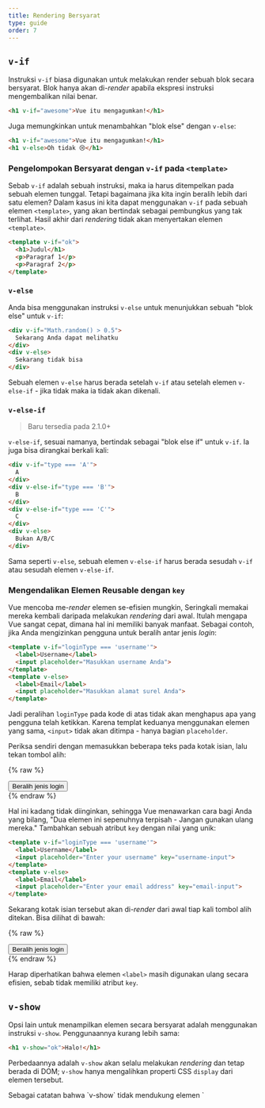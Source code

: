 ```yaml
---
title: Rendering Bersyarat
type: guide
order: 7
---
```


## `v-if`

Instruksi `v-if` biasa digunakan untuk melakukan render sebuah blok secara bersyarat. Blok hanya akan di-*render* apabila ekspresi instruksi mengembalikan nilai benar.

``` html
<h1 v-if="awesome">Vue itu mengagumkan!</h1>
```

Juga memungkinkan untuk menambahkan "blok else" dengan `v-else`:

``` html
<h1 v-if="awesome">Vue itu mengagumkan!</h1>
<h1 v-else>Oh tidak 😢</h1>
```

### Pengelompokan Bersyarat dengan `v-if` pada `<template>`

Sebab `v-if` adalah sebuah instruksi, maka ia harus ditempelkan pada sebuah elemen tunggal. Tetapi bagaimana jika kita ingin beralih lebih dari satu elemen? Dalam kasus ini kita dapat menggunakan `v-if` pada sebuah elemen `<template>`, yang akan bertindak sebagai pembungkus yang tak terlihat. Hasil akhir dari *rendering* tidak akan menyertakan elemen `<template>`.

``` html
<template v-if="ok">
  <h1>Judul</h1>
  <p>Paragraf 1</p>
  <p>Paragraf 2</p>
</template>
```

### `v-else`

Anda bisa menggunakan instruksi `v-else` untuk menunjukkan sebuah "blok else" untuk `v-if`:

``` html
<div v-if="Math.random() > 0.5">
  Sekarang Anda dapat melihatku
</div>
<div v-else>
  Sekarang tidak bisa
</div>
```

Sebuah elemen `v-else` harus berada setelah `v-if` atau setelah elemen `v-else-if` - jika tidak maka ia tidak akan dikenali.

### `v-else-if`

> Baru tersedia pada 2.1.0+

`v-else-if`, sesuai namanya, bertindak sebagai "blok else if" untuk `v-if`. Ia juga bisa dirangkai berkali kali:

```html
<div v-if="type === 'A'">
  A
</div>
<div v-else-if="type === 'B'">
  B
</div>
<div v-else-if="type === 'C'">
  C
</div>
<div v-else>
  Bukan A/B/C
</div>
```

Sama seperti `v-else`, sebuah elemen `v-else-if` harus berada sesudah `v-if` atau sesudah elemen `v-else-if`.

### Mengendalikan Elemen Reusable dengan `key`

Vue mencoba me-*render* elemen se-efisien mungkin, Seringkali memakai mereka kembali daripada melakukan *rendering* dari awal. Itulah mengapa Vue sangat cepat, dimana hal ini memiliki banyak manfaat. Sebagai contoh, jika Anda mengizinkan pengguna untuk beralih antar jenis *login*:

``` html
<template v-if="loginType === 'username'">
  <label>Username</label>
  <input placeholder="Masukkan username Anda">
</template>
<template v-else>
  <label>Email</label>
  <input placeholder="Masukkan alamat surel Anda">
</template>
```

Jadi peralihan `loginType` pada kode di atas tidak akan menghapus apa yang pengguna telah ketikkan. Karena templat keduanya menggunakan elemen yang sama, `<input>` tidak akan ditimpa - hanya bagian `placeholder`.

Periksa sendiri dengan memasukkan beberapa teks pada kotak isian, lalu tekan tombol alih:

{% raw %}
<div id="no-key-example" class="demo">
  <div>
    <template v-if="loginType === 'username'">
      <label>Username</label>
      <input placeholder="Masukkan username Anda">
    </template>
    <template v-else>
      <label>Email</label>
      <input placeholder="Masukkan alamat surel Anda">
    </template>
  </div>
  <button @click="toggleLoginType">Beralih jenis login</button>
</div>
<script>
new Vue({
  el: '#no-key-example',
  data: {
    loginType: 'username'
  },
  methods: {
    toggleLoginType: function () {
      return this.loginType = this.loginType === 'username' ? 'email' : 'username'
    }
  }
})
</script>
{% endraw %}

Hal ini kadang tidak diinginkan, sehingga Vue menawarkan cara bagi Anda yang bilang, "Dua elemen ini sepenuhnya terpisah - Jangan gunakan ulang mereka." Tambahkan sebuah atribut `key` dengan nilai yang unik:

``` html
<template v-if="loginType === 'username'">
  <label>Username</label>
  <input placeholder="Enter your username" key="username-input">
</template>
<template v-else>
  <label>Email</label>
  <input placeholder="Enter your email address" key="email-input">
</template>
```

Sekarang kotak isian tersebut akan di-*render* dari awal tiap kali tombol alih ditekan. Bisa dilihat di bawah:

{% raw %}
<div id="key-example" class="demo">
  <div>
    <template v-if="loginType === 'username'">
      <label>Username</label>
      <input placeholder="Masukkan username Anda" key="username-input">
    </template>
    <template v-else>
      <label>Email</label>
      <input placeholder="Masukkan alamat surel Anda" key="email-input">
    </template>
  </div>
  <button @click="toggleLoginType">Beralih jenis login</button>
</div>
<script>
new Vue({
  el: '#key-example',
  data: {
    loginType: 'username'
  },
  methods: {
    toggleLoginType: function () {
      return this.loginType = this.loginType === 'username' ? 'email' : 'username'
    }
  }
})
</script>
{% endraw %}

Harap diperhatikan bahwa elemen `<label>` masih digunakan ulang secara efisien, sebab tidak memiliki atribut `key`.

## `v-show`

Opsi lain untuk menampilkan elemen secara bersyarat adalah menggunakan instruksi `v-show`. Penggunaannya kurang lebih sama:

``` html
<h1 v-show="ok">Halo!</h1>
```

Perbedaannya adalah `v-show` akan selalu melakukan *rendering* dan tetap berada di DOM; `v-show` hanya mengalihkan properti CSS `display` dari elemen tersebut.

<p class="tip">Sebagai catatan bahwa `v-show` tidak mendukung elemen `<template>`, begitu pula tidak bekerja dengan `v-else`.</p>

## `v-if` vs `v-show`

`v-if` merupakan rendering bersyarat yang "real" sebab ia memastikan bahwa penyimak *event* dan komponen anak di dalam blok kondisional benar benar dihancurkan dan dibuat ulang selama peralihan.

`v-if` juga **malas**: jika kondisi bernilai salah pada render awal, maka tidak akan melakukan apa-apa - blok kondisional tidak akan di-*render* hingga kondisi menjadi bernilai benar untuk pertama kali.

Sebagai perbandingan, `v-show` jauh lebih sederhana - elemen akan selalu di-*render* tak terkecuali kondisi awal, dengan melakukan peralihan berbasis CSS.

Secara umum, `v-if` memiliki biaya peralihan yang lebih tinggi sementara `v-show` memiliki biaya *rendering* awal yang lebih tinggi. Jadi lebih baik gunakan `v-show` jika Anda butuh pengalihan yang cukup sering, dan gunakan `v-if` if kondisi tidak mungkin berubah saat *runtime*.

## `v-if` dengan `v-for`

<p class="tip">Menggunakan `v-if` dan `v-for` secara bersama-sama **tidak direkomendasikan**. Lihat  [panduan gaya](/v2/style-guide/#Avoid-v-if-with-v-for-essential) untuk informasi lebih lanjut.</p>

Ketika menggunakan bersama-sama dengan `v-if`, `v-for` memiliki prioritas yang lebih tinggi dibanding `v-if`. Lihat <a href="../guide/list.html#V-for-and-v-if">panduan list rendering</a> untuk detailnya.
